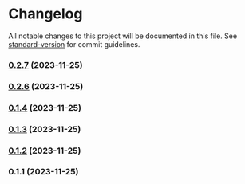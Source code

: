 # Changelog

All notable changes to this project will be documented in this file. See [standard-version](https://github.com/conventional-changelog/standard-version) for commit guidelines.

### [0.2.7](https://github.com/andriytyurnikov/fractio-rem/compare/v0.2.6...v0.2.7) (2023-11-25)

### [0.2.6](https://github.com/andriytyurnikov/fractio-rem/compare/v0.1.4...v0.2.6) (2023-11-25)

### [0.1.4](https://github.com/andriytyurnikov/fractio-rem/compare/v0.1.3...v0.1.4) (2023-11-25)

### [0.1.3](https://github.com/andriytyurnikov/fractio-rem/compare/v0.1.2...v0.1.3) (2023-11-25)

### [0.1.2](https://github.com/andriytyurnikov/fractio-rem/compare/v0.1.1...v0.1.2) (2023-11-25)

### 0.1.1 (2023-11-25)
